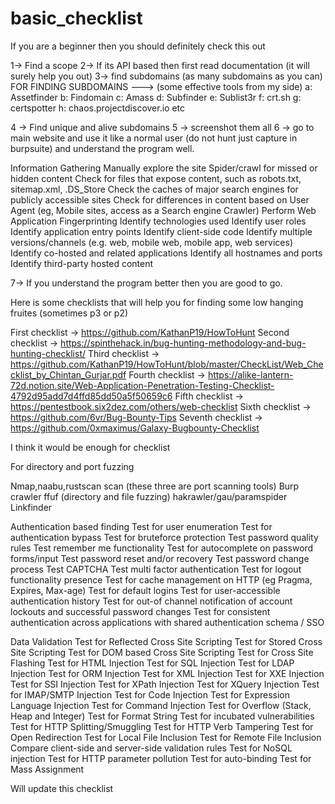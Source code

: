 # basic_checklist
If you are a beginner then you should definitely check this out 

1-> Find a scope 
2-> If its API based then first read documentation (it will surely help you out)
3-> find subdomains (as many subdomains as you can) 
  FOR FINDING SUBDOMAINS ---> (some effective tools from my side)
  a: Assetfinder
  b: Findomain
  c: Amass
  d: Subfinder
  e: Sublist3r
  f: crt.sh
  g: certspotter
  h:  chaos.projectdiscover.io etc

4 -> Find unique and alive subdomains
5 -> screenshot them all
6 -> go to main website and use it like a normal user (do not hunt just capture in burpsuite) and understand the 
program well.

Information Gathering
 Manually explore the site
 Spider/crawl for missed or hidden content
 Check for files that expose content, such as robots.txt, sitemap.xml, .DS_Store
 Check the caches of major search engines for publicly accessible sites
 Check for differences in content based on User Agent (eg, Mobile sites, access as a Search engine Crawler)
 Perform Web Application Fingerprinting
 Identify technologies used
 Identify user roles
 Identify application entry points
 Identify client-side code
 Identify multiple versions/channels (e.g. web, mobile web, mobile app, web services)
 Identify co-hosted and related applications
 Identify all hostnames and ports
 Identify third-party hosted content

7-> If you understand the program better then you are good to go.
  
  Here is some checklists that will help you for finding some low hanging fruites (sometimes p3 or p2)

First checklist -> https://github.com/KathanP19/HowToHunt 
Second checklist -> https://spinthehack.in/bug-hunting-methodology-and-bug-hunting-checklist/
Third checklist -> https://github.com/KathanP19/HowToHunt/blob/master/CheckList/Web_Checklist_by_Chintan_Gurjar.pdf
Fourth checklist -> https://alike-lantern-72d.notion.site/Web-Application-Penetration-Testing-Checklist-4792d95add7d4ffd85dd50a5f50659c6
Fifth checklist -> https://pentestbook.six2dez.com/others/web-checklist
Sixth checklist -> https://github.com/6vr/Bug-Bounty-Tips
Seventh checklist -> https://github.com/0xmaximus/Galaxy-Bugbounty-Checklist

I think it would be enough for checklist


For directory and port fuzzing

Nmap,naabu,rustscan scan (these three are port scanning tools)
 Burp crawler
 ffuf (directory and file fuzzing)
 hakrawler/gau/paramspider
 Linkfinder


Authentication based finding
 Test for user enumeration
 Test for authentication bypass
 Test for bruteforce protection
 Test password quality rules
 Test remember me functionality
 Test for autocomplete on password forms/input
 Test password reset and/or recovery
 Test password change process
 Test CAPTCHA
 Test multi factor authentication
 Test for logout functionality presence
 Test for cache management on HTTP (eg Pragma, Expires, Max-age)
 Test for default logins
 Test for user-accessible authentication history
 Test for out-of channel notification of account lockouts and successful password changes
 Test for consistent authentication across applications with shared authentication schema / SSO


Data Validation
 Test for Reflected Cross Site Scripting
 Test for Stored Cross Site Scripting
 Test for DOM based Cross Site Scripting
 Test for Cross Site Flashing
 Test for HTML Injection
 Test for SQL Injection
 Test for LDAP Injection
 Test for ORM Injection
 Test for XML Injection
 Test for XXE Injection
 Test for SSI Injection
 Test for XPath Injection
 Test for XQuery Injection
 Test for IMAP/SMTP Injection
 Test for Code Injection
 Test for Expression Language Injection
 Test for Command Injection
 Test for Overflow (Stack, Heap and Integer)
 Test for Format String
 Test for incubated vulnerabilities
 Test for HTTP Splitting/Smuggling
 Test for HTTP Verb Tampering
 Test for Open Redirection
 Test for Local File Inclusion
 Test for Remote File Inclusion
 Compare client-side and server-side validation rules
 Test for NoSQL injection
 Test for HTTP parameter pollution
 Test for auto-binding
 Test for Mass Assignment

Will update this checklist 
